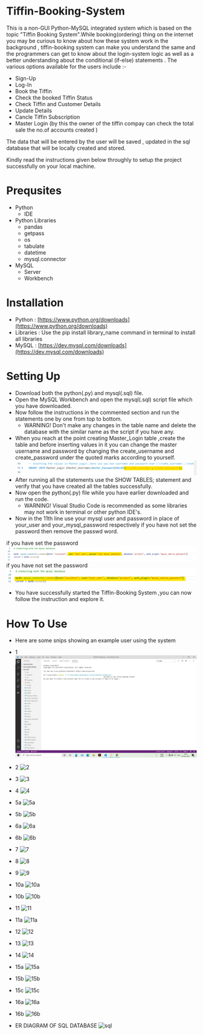 # Tiffin-Booking-System
This is a non-GUI Python-MySQL integrated system which is based on the topic "Tiffin Booking System".While booking(ordering) thing on the internet you may be curious to know about how these system work in the background , tiffin-booking system can make you understand the same and the programmers can get to know about the login-system logic as well as a better understanding about the conditional (if-else) statements .
The various options available for the users include :-

* Sign-Up
* Log-In
* Book the Tiffin
* Check the booked Tiffin Status
* Check Tiffin and Customer Details
* Update Details
* Cancle Tiffin Subscription
* Master Login (by this the owner of the tiffin compay can check the total sale the no.of accounts created )

The data that will be entered by the user will be saved , updated in the sql database that will be locally created and stored.

Kindly read the instructions given below throughly to setup the project successfully on your local machine.
# Prequsites
* Python
    * IDE
* Python Libraries
    * pandas
    * getpass
    * os
    * tabulate
    * datetime
    * mysql.connector
* MySQL
   * Server
   * Workbench     
# Installation
* Python : [https://www.python.org/downloads](https://www.python.org/downloads)
* Libraries : Use the pip install library_name command in terminal to install all libraries
* MySQL : [https://dev.mysql.com/downloads](https://dev.mysql.com/downloads)
# Setting Up 
* Download both the python(.py) and mysql(.sql) file.
* Open the MySQL Workbench and open the mysql(.sql) script file which you have downloaded.
* Now follow the instructions in the commented section and run the statements one by one from top to bottom.
    * WARNING! Don't make any changes in the table name and delete the database with the similar name as the script if you have any.
* When you reach at the point creating Master_Login table ,create the table and before inserting values in it you can change the master username and password by changing the create_username and create_password under the quoted marks according to yourself.
![IMAGE:](https://github.com/Rajulmahto21/Tiffin-Booking-System/blob/main/Screen%20Snips/masterlogin_instruction.png)
* After running all the statements use the SHOW TABLES; statement and verify that you have created all the tables successfully.
* Now open the python(.py) file while you have earlier downloaded and run the code.
     * WARNING! Visual Studio Code is recommended as some libraries may not work in terminal or other python IDE's.
* Now in the 11th line use your mysql user and password in place of your_user and your_mysql_password respectively if you have not set the password then remove the passwd word.

if you have set the password
![IMAGE:](https://github.com/Rajulmahto21/Tiffin-Booking-System/blob/main/Screen%20Snips/mysql_connector_instruction.png)
if you have not set the password
![IMAGE:](https://github.com/Rajulmahto21/Tiffin-Booking-System/blob/main/Screen%20Snips/mysql_connector_1.png)

* You have successfully started the Tiffin-Booking System ,you can now follow the instruction and explore it.
# How To Use
* Here are some snips showing an example user using the system

* 1 ![1](https://github.com/Rajulmahto21/Tiffin-Booking-System/blob/main/Screen%20Snips/1.JPG)
* 2 ![2](https://github.com/Rajulmahto21/Tiffin-Booking-System/blob/main/Screen%20Snips/2.JPG)
* 3 ![3](https://github.com/Rajulmahto21/Tiffin-Booking-System/blob/main/Screen%20Snips/3.JPG)
* 4 ![4](https://github.com/Rajulmahto21/Tiffin-Booking-System/blob/main/Screen%20Snips/4.JPG)
* 5a ![5a](https://github.com/Rajulmahto21/Tiffin-Booking-System/blob/main/Screen%20Snips/5a.JPG)
* 5b ![5b](https://github.com/Rajulmahto21/Tiffin-Booking-System/blob/main/Screen%20Snips/5b.JPG)
* 6a ![6a](https://github.com/Rajulmahto21/Tiffin-Booking-System/blob/main/Screen%20Snips/6a.JPG)
* 6b ![6b](https://github.com/Rajulmahto21/Tiffin-Booking-System/blob/main/Screen%20Snips/6b.JPG)
* 7 ![7](https://github.com/Rajulmahto21/Tiffin-Booking-System/blob/main/Screen%20Snips/7.JPG)
* 8 ![8](https://github.com/Rajulmahto21/Tiffin-Booking-System/blob/main/Screen%20Snips/8.JPG)
* 9 ![9](https://github.com/Rajulmahto21/Tiffin-Booking-System/blob/main/Screen%20Snips/9.JPG)
* 10a ![10a](https://github.com/Rajulmahto21/Tiffin-Booking-System/blob/main/Screen%20Snips/10a.JPG)
* 10b ![10b](https://github.com/Rajulmahto21/Tiffin-Booking-System/blob/main/Screen%20Snips/10b.JPG)
* 11 ![11](https://github.com/Rajulmahto21/Tiffin-Booking-System/blob/main/Screen%20Snips/11.JPG)
* 11a ![11a](https://github.com/Rajulmahto21/Tiffin-Booking-System/blob/main/Screen%20Snips/11a.JPG)
* 12 ![12](https://github.com/Rajulmahto21/Tiffin-Booking-System/blob/main/Screen%20Snips/12.JPG)
* 13 ![13](https://github.com/Rajulmahto21/Tiffin-Booking-System/blob/main/Screen%20Snips/13.JPG)
* 14 ![14](https://github.com/Rajulmahto21/Tiffin-Booking-System/blob/main/Screen%20Snips/14.JPG)
* 15a ![15a](https://github.com/Rajulmahto21/Tiffin-Booking-System/blob/main/Screen%20Snips/15a.JPG)
* 15b ![15b](https://github.com/Rajulmahto21/Tiffin-Booking-System/blob/main/Screen%20Snips/15b.JPG)
* 15c ![15c](https://github.com/Rajulmahto21/Tiffin-Booking-System/blob/main/Screen%20Snips/15c.JPG)
* 16a ![16a](https://github.com/Rajulmahto21/Tiffin-Booking-System/blob/main/Screen%20Snips/16a.JPG)
* 16b ![16b](https://github.com/Rajulmahto21/Tiffin-Booking-System/blob/main/Screen%20Snips/16b.JPG)
* ER DIAGRAM OF SQL DATABASE ![sql](https://github.com/Rajulmahto21/Tiffin-Booking-System/blob/main/Screen%20Snips/sql2.JPG)
      
        

      
       
